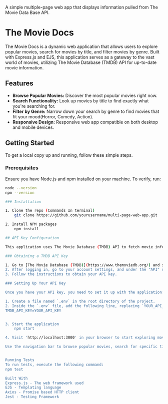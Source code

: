 A simple multiple-page web app that displays information pulled from The Movie Data Base API.

# The Movie Docs

The Movie Docs is a dynamic web application that allows users to explore popular movies, search for movies by title, and filter movies by genre. Built with Express.js and EJS, this application serves as a gateway to the vast world of movies, utilizing The Movie Database (TMDB) API for up-to-date movie information.


## Features

- **Browse Popular Movies:** Discover the most popular movies right now.
- **Search Functionality:** Look up movies by title to find exactly what you're searching for.
- **Filter by Genre:** Narrow down your search by genre to find movies that fit your mood(Horror, Comedy, Action).
- **Responsive Design:** Responsive web app compatible on both desktop and mobile devices.

## Getting Started

To get a local copy up and running, follow these simple steps.

### Prerequisites
Ensure you have Node.js and npm installed on your machine. To verify, run:

```bash
node --version
npm --version

### Installation

1. Clone the repo (Commands In terminal)
    git clone https://github.com/yourusername/multi-page-web-app.git

2. Install NPM packages
    npm install

## API Key Configuration

This application uses The Movie Database (TMDB) API to fetch movie information. To use the application, you will need to obtain your own API key from TMDB.

### Obtaining a TMDB API Key

1. Go to [The Movie Database (TMDB)](https://www.themoviedb.org/) and sign up for an account if you haven't already.
2. After logging in, go to your account settings, and under the "API" section, click on "Request an API key."
3. Follow the instructions to obtain your API key.

### Setting Up Your API Key

Once you have your API key, you need to set it up with the application:

1. Create a file named `.env` in the root directory of the project.
2. Inside the `.env` file, add the following line, replacing `YOUR_API_KEY` with the API key you obtained from TMDB:
TMDB_API_KEY=YOUR_API_KEY


3. Start the application
    npm start

4. Visit 'http://localhost:3000' in your browser to start exploring movies.

Use the navigation bar to browse popular movies, search for specific titles, or filter by genre. Click on any movie card for more detailed information about the movie.


Running Tests
To run tests, execute the following command:
npm test

Built With
Express.js - The web framework used
EJS - Templating language
Axios - Promise based HTTP client
Jest - Testing Framework